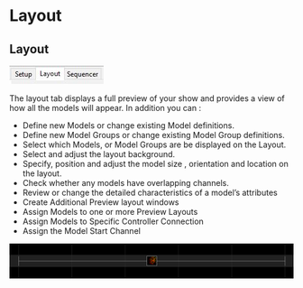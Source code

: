 # Layout

## Layout

![](../../.gitbook/assets/layout-tab.JPG)



The layout tab displays a full preview of your show and provides a view of how all the models will appear. In addition you can :

* Define new Models or change existing Model definitions.
* Define new Model Groups or change existing Model Group definitions.
* Select which Models, or Model Groups are be displayed on the Layout.
* Select and adjust the layout background.
* Specify, position and adjust the model size , orientation and location on the layout.
* Check whether any models have overlapping channels.
* Review or change the detailed characteristics of a model’s attributes
* Create Additional Preview layout windows
* Assign Models to one or more  Preview Layouts
* Assign Models to Specific Controller Connection
* Assign the Model Start Channel

![](../../.gitbook/assets/image%20%28625%29.png)

